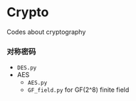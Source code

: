 # Crypto
Codes about cryptography

### 对称密码
 * `DES.py`
 * AES
   * `AES.py`
   * `GF_field.py` for GF(2^8) finite field
